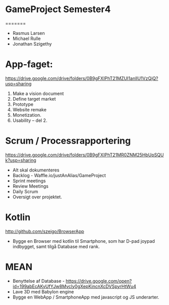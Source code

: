 # GameProject Semester4
=======

- Rasmus Larsen
- Michael Rulle
- Jonathan Szigethy


# App-faget:

https://drive.google.com/drive/folders/0B9gFXIPhT21MZUI1anllU1VzQjQ?usp=sharing

1. Make a vision document  
2. Define target market 
3. Prototype 
4. Website remake
5. Monetization.
6. Usability – del 2.

# Scrum / Processrapportering
https://drive.google.com/drive/folders/0B9gFXIPhT21MR0ZNM25HbUpSQUk?usp=sharing

- Alt skal dokumenteres
- Backlog - Waffle.io/justAnAlias/GameProject
- Sprint meetings
- Review Meetings
- Daily Scrum
- Oversigt over projektet.

# Kotlin
http://github.com/szeigo/BrowserApp

- Bygge en Browser med kotlin til Smartphone, som har D-pad joypad indbygget, samt tilgå Database med rank.



# MEAN

- Benyttelse af Database - https://drive.google.com/open?id=199abEcAKvUfYJw8Mvcly0gXepKincnXcDVSpyrHtWu4
- Lave 3D med Babylon engine
- Bygge en WebApp / SmartphoneApp med javascript og JS underarter.




